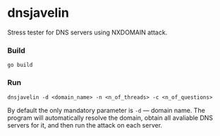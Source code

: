 # dnsjavelin

Stress tester for DNS servers using NXDOMAIN attack.

### Build

```
go build
```

### Run

```
dnsjavelin -d <domain_name> -n <n_of_threads> -c <n_of_questions>
```

By default the only mandatory parameter is `-d` — domain name. The program will
automatically resolve the domain, obtain all avaliable DNS servers for it, and then
run the attack on each server.